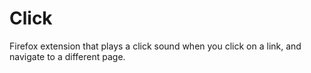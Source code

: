 # Click
Firefox extension that plays a click sound when you click on a link, and navigate to a different page.

